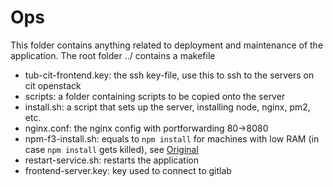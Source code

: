 # Ops

This folder contains anything related to deployment and maintenance of the application.
The root folder ../ contains a makefile 

- tub-cit-frontend.key: the ssh key-file, use this to ssh to the servers on cit openstack
- scripts: a folder containing scripts to be copied onto the server
 - install.sh: a script that sets up the server, installing node, nginx, pm2, etc.
 - nginx.conf: the nginx config with portforwarding 80->8080
 - npm-f3-install.sh: equals to `npm install` for machines with low RAM (in case `npm install` gets killed), see [Original](https://gist.github.com/SuperPaintman/851b330c08b2363aea1c870f0cc1ea5a)
 - restart-service.sh: restarts the application
 - frontend-server.key: key used to connect to gitlab
 